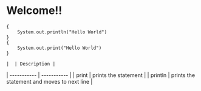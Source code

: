 # Welcome!!

```
{
    System.out.println("Hello World")
}
{
    System.out.print("Hello World")
}
```

	|  | Description |
| ----------- | ----------- |
| print | prints the statement |
| println | prints the statement and moves to next line |